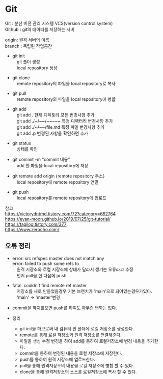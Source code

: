 # Git

Git : 분산 버전 관리 시스템 VCS(version control system)  
Github : git의 데이터를 저장하는 서버  

origin: 원격 서버의 이름   
branch : 독립된 작업공간
      
* git init  
　git 폴더 생성  
　local repository 생성 

* git clone  
　remote repository의 파일을 local repository로 복사

* git pull  
　remote repository의 파일을 local repository에 병합

* git add  
　git add . 현재 디렉토리 모든 변경사항 추가  
　git add ./~~~/~~~~/~~~~~ 특정 디렉터리 변경사항 추가  
　git add ./~~~/~~~~/file.md 특정 파일 변경사항 추가  
　git add .p 변경된 사항을 확인하면 추가 

* git status  
　상태를 확인  

* git commit -m "commit 내용"  
　add 한 파일을 local repository에 저장 

* git remote add origin {remote repository 주소}  
　local repository에 remote repository 연결

* git push  
　local repository를 remote repository에 업로드

참고  
https://victorydntmd.tistory.com/72?category=682764  
https://evan-moon.github.io/2019/07/25/git-tutorial/  
https://tagilog.tistory.com/377  
https://www.zerocho.com/  

오류 정리  
----------------------------------------------------------
* error: src refspec master does not match any  
error: failed to push some refs to  
　원격 저장소와 로컬 저장소에 상태가 달라서 생기는 오류라고 추정  
　먼저 pull을 한 다음에 push  
* fatal: couldn't find remote ref master  
　저장소를 새로 만들었을경우 기본 브랜치가 'main'으로 되어있는경우가있다.  
　'main' -> 'master'변경  
* commit을 하지않으면 push를 하여도 아무런 변화는 없다.

* 정리  

    * git init을 하므로써 내 컴퓨터 안 폴더에 로컬 저장소를 생성한다.  
    * remote를 통해 로컬 저장소와 원격 저장소를 연결해준다.  
    * 파일을 생성 수정 변경을 하여 add를 통하여 로컬저장소에 변경 내용을 추가한다.  
    * commit을 통하여 변경된 내용을 로컬 저장소에 저장한다.  
    * push를 통하여 원격 저장소에 업로드한다.  
    * pull을 통해 원격저장소의 내용을 로컬 저장소에 병합 할 수 있다.   
    * clone을 통해 원격저장소의 소스를 로컬저장소에 복사 할 수 있다.
